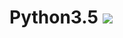 Python3.5 [![](https://badge.imagelayers.io/tsutomu7/python:latest.svg)](https://imagelayers.io/?images=tsutomu7/python:latest)
======

